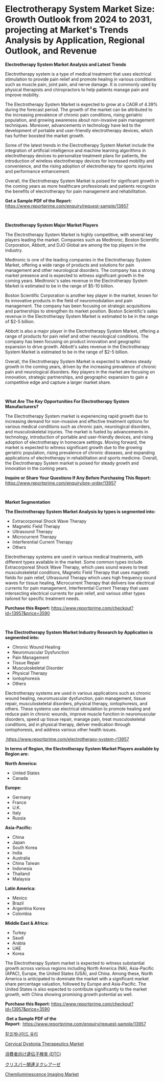 <p><h1>Electrotherapy System Market Size: Growth Outlook from 2024 to 2031, projecting at Market's Trends Analysis by Application, Regional Outlook, and Revenue</h1></p><p><strong>Electrotherapy System Market Analysis and Latest Trends</strong></p>
<p><p>Electrotherapy system is a type of medical treatment that uses electrical stimulation to provide pain relief and promote healing in various conditions such as muscle pain, joint pain, and nerve damage. It is commonly used by physical therapists and chiropractors to help patients manage pain and improve mobility.</p><p>The Electrotherapy System Market is expected to grow at a CAGR of 4.39% during the forecast period. The growth of the market can be attributed to the increasing prevalence of chronic pain conditions, rising geriatric population, and growing awareness about non-invasive pain management techniques. Moreover, advancements in technology have led to the development of portable and user-friendly electrotherapy devices, which has further boosted the market growth.</p><p>Some of the latest trends in the Electrotherapy System Market include the integration of artificial intelligence and machine learning algorithms in electrotherapy devices to personalize treatment plans for patients, the introduction of wireless electrotherapy devices for increased mobility and convenience, and the rising adoption of electrotherapy for sports injuries and performance enhancement.</p><p>Overall, the Electrotherapy System Market is poised for significant growth in the coming years as more healthcare professionals and patients recognize the benefits of electrotherapy for pain management and rehabilitation.</p></p>
<p><strong>Get a Sample PDF of the Report:&nbsp;</strong> <a href="https://www.reportprime.com/enquiry/request-sample/13957">https://www.reportprime.com/enquiry/request-sample/13957</a></p>
<p>&nbsp;</p>
<p><strong>Electrotherapy System Major Market Players</strong></p>
<p><p>The Electrotherapy System Market is highly competitive, with several key players leading the market. Companies such as Medtronic, Boston Scientific Corporation, Abbott, and DJO Global are among the top players in the industry.</p><p>Medtronic is one of the leading companies in the Electrotherapy System Market, offering a wide range of products and solutions for pain management and other neurological disorders. The company has a strong market presence and is expected to witness significant growth in the coming years. Medtronic's sales revenue in the Electrotherapy System Market is estimated to be in the range of $5-10 billion.</p><p>Boston Scientific Corporation is another key player in the market, known for its innovative products in the field of neuromodulation and pain management. The company has been focusing on strategic acquisitions and partnerships to strengthen its market position. Boston Scientific's sales revenue in the Electrotherapy System Market is estimated to be in the range of $2-5 billion.</p><p>Abbott is also a major player in the Electrotherapy System Market, offering a range of products for pain relief and other neurological conditions. The company has been focusing on product innovation and geographic expansion to drive growth. Abbott's sales revenue in the Electrotherapy System Market is estimated to be in the range of $2-5 billion.</p><p>Overall, the Electrotherapy System Market is expected to witness steady growth in the coming years, driven by the increasing prevalence of chronic pain and neurological disorders. Key players in the market are focusing on innovation, strategic partnerships, and geographic expansion to gain a competitive edge and capture a larger market share.</p></p>
<p>&nbsp;</p>
<p><strong>What Are The Key Opportunities For Electrotherapy System Manufacturers?</strong></p>
<p><p>The Electrotherapy System market is experiencing rapid growth due to increasing demand for non-invasive and effective treatment options for various medical conditions such as chronic pain, neurological disorders, and musculoskeletal injuries. The market is fueled by advancements in technology, introduction of portable and user-friendly devices, and rising adoption of electrotherapy in homecare settings. Moving forward, the market is expected to witness significant growth due to the growing geriatric population, rising prevalence of chronic diseases, and expanding applications of electrotherapy in rehabilitation and sports medicine. Overall, the Electrotherapy System market is poised for steady growth and innovation in the coming years.</p></p>
<p><strong>Inquire or Share Your Questions If Any Before Purchasing This Report:</strong> <a href="https://www.reportprime.com/enquiry/pre-order/13957">https://www.reportprime.com/enquiry/pre-order/13957</a></p>
<p>&nbsp;</p>
<p><strong>Market Segmentation</strong></p>
<p><strong>The Electrotherapy System Market Analysis by types is segmented into:</strong></p>
<p><ul><li>Extracorporeal Shock Wave Therapy</li><li>Magnetic Field Therapy</li><li>Ultrasound Therapy</li><li>Microcurrent Therapy</li><li>Interferential Current Therapy</li><li>Others</li></ul></p>
<p><p>Electrotherapy systems are used in various medical treatments, with different types available in the market. Some common types include Extracorporeal Shock Wave Therapy, which uses sound waves to treat musculoskeletal conditions, Magnetic Field Therapy that uses magnetic fields for pain relief, Ultrasound Therapy which uses high frequency sound waves for tissue healing, Microcurrent Therapy that delivers low electrical currents for pain management, Interferential Current Therapy that uses intersecting electrical currents for pain relief, and various other types tailored for specific treatment needs.</p></p>
<p><strong>Purchase this Report:&nbsp;</strong><a href="https://www.reportprime.com/checkout?id=13957&price=3590">https://www.reportprime.com/checkout?id=13957&price=3590</a></p>
<p>&nbsp;</p>
<p><strong>The Electrotherapy System Market Industry Research by Application is segmented into:</strong></p>
<p><ul><li>Chronic Wound Healing</li><li>Neuromuscular Dysfunction</li><li>Pain Management</li><li>Tissue Repair</li><li>Musculoskeletal Disorder</li><li>Physical Therapy</li><li>Iontophoresis</li><li>Others</li></ul></p>
<p><p>Electrotherapy systems are used in various applications such as chronic wound healing, neuromuscular dysfunction, pain management, tissue repair, musculoskeletal disorders, physical therapy, iontophoresis, and others. These systems use electrical stimulation to promote healing and reduce pain in chronic wounds, improve muscle function in neuromuscular disorders, speed up tissue repair, manage pain, treat musculoskeletal conditions, aid in physical therapy, deliver medication through iontophoresis, and address various other health issues.</p></p>
<p><a href="https://www.reportprime.com/electrotherapy-system-r13957">&nbsp;https://www.reportprime.com/electrotherapy-system-r13957</a></p>
<p><strong>In terms of Region, the Electrotherapy System Market Players available by Region are:</strong></p>
<p>
    <p> <strong> North America: </strong>
        <ul>
            <li>United States</li>
            <li>Canada</li>
        </ul>
        </p> 
    <p> <strong> Europe: </strong>
        <ul>
            <li>Germany</li>
            <li>France</li>
            <li>U.K.</li>
            <li>Italy</li>
            <li>Russia</li>
        </ul>
        </p> 
    <p> <strong> Asia-Pacific: </strong>
        <ul>
            <li>China</li>
            <li>Japan</li>
            <li>South Korea</li>
            <li>India</li>
            <li>Australia</li>
            <li>China Taiwan</li>
            <li>Indonesia</li>
            <li>Thailand</li>
            <li>Malaysia</li>
        </ul>
        </p> 
    <p> <strong> Latin America: </strong>
        <ul>
            <li>Mexico</li>
            <li>Brazil</li>
            <li>Argentina Korea</li>
            <li>Colombia</li>
        </ul>
        </p> 
    <p> <strong> Middle East & Africa: </strong>
        <ul>
            <li>Turkey</li>
            <li>Saudi</li>
            <li>Arabia</li>
            <li>UAE</li>
            <li>Korea</li>
        </ul>
    </p>
    </p>
<p><p>The Electrotherapy System market is expected to witness substantial growth across various regions including North America (NA), Asia-Pacific (APAC), Europe, the United States (USA), and China. Among these, North America is anticipated to dominate the market with a significant market share percentage valuation, followed by Europe and Asia-Pacific. The United States is also expected to contribute significantly to the market growth, with China showing promising growth potential as well.</p></p>
<p><strong>Purchase this Report: </strong><a href="https://www.reportprime.com/checkout?id=13957&price=3590">https://www.reportprime.com/checkout?id=13957&price=3590</a></p>
<p>&nbsp;<strong>Get a Sample PDF of the Report:&nbsp;&nbsp;</strong><a href="https://www.reportprime.com/enquiry/request-sample/13957">https://www.reportprime.com/enquiry/request-sample/13957</a></p>
<p><strong></strong></p>
<p><p><a href="https://github.com/KoleLedner/Market-Research-Report-List-1/blob/main/638854275088.md">칼코게나이드 유리</a></p><p><a href="https://github.com/redneck06/Market-Research-Report-List-3/blob/main/cervical-dystonia-therapeutics-market.md">Cervical Dystonia Therapeutics Market</a></p><p><a href="https://github.com/TatumKoelpin2017/Market-Research-Report-List-1/blob/main/882412480661.md">消費者向け遺伝子検査 (DTC)</a></p><p><a href="https://github.com/WhitneyMurphy1982/Market-Research-Report-List-1/blob/main/467117680662.md">クリスパー関連ヌクレアーゼ</a></p><p><a href="https://github.com/peachesmcdowel1/Market-Research-Report-List-2/blob/main/chemiluminescence-imaging-market.md">Chemiluminescence Imaging Market</a></p></p>